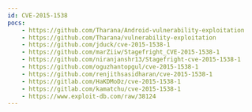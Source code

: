 ```yaml
---
id: CVE-2015-1538
pocs:
    - https://github.com/Tharana/Android-vulnerability-exploitation
    - https://github.com/Tharana/vulnerability-exploitation
    - https://github.com/jduck/cve-2015-1538-1
    - https://github.com/marZiiw/Stagefright_CVE-2015-1538-1
    - https://github.com/niranjanshr13/Stagefright-cve-2015-1538-1
    - https://github.com/oguzhantopgul/cve-2015-1538-1
    - https://github.com/renjithsasidharan/cve-2015-1538-1
    - https://gitlab.com/HaKDMoDz/cve-2015-1538-1
    - https://gitlab.com/kamatchu/cve-2015-1538-1
    - https://www.exploit-db.com/raw/38124
---
```

